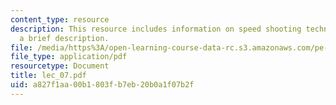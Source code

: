 ```yaml
---
content_type: resource
description: This resource includes information on speed shooting techniques with
  a brief description.
file: /media/https%3A/open-learning-course-data-rc.s3.amazonaws.com/pe-730-archery-spring-2006/a827f1aa00b1803fb7eb20b0a1f07b2f_lec_07.pdf
file_type: application/pdf
resourcetype: Document
title: lec_07.pdf
uid: a827f1aa-00b1-803f-b7eb-20b0a1f07b2f
---
```

